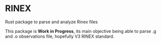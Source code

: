 # RINEX 
Rust package to parse and analyze Rinex files

This package is **Work in Progress**, its main objective being
able to parse .g and .o observations file, hopefully V3 RINEX standard.
